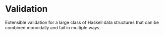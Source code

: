 # Validation

Extensible validation for a large class of Haskell data structures that can be
combined monoidally and fail in multiple ways.
